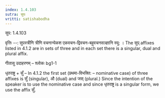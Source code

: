 ```yaml
---
index: 1.4.103
sutra: सुपः
vritti: satishabodha
---
```



 सुप: 1.4.103 


वृत्तिः --: सुपस्त्रीणि त्रीणि वचनान्येकश एकवचन-द्विवचन-बहुवचनसञ्ज्ञानि स्यु: । The सुप् affixes listed in 4.1.2 are in sets of three and in each set there is a singular, dual and plural affix. 


गीतासु उदाहरणम् – श्लोकः bg1-1 


धृतराष्ट्र + सुँ – In 4.1.2 the first set (प्रथमा-विभक्ति: – nominative case) of three affixes is सुँ (singular), औ (dual) and जस् (plural.) Since the intention of the speaker is to use the nominative case and since धृतराष्ट्र is a singular form, we use the affix सुँ. 


